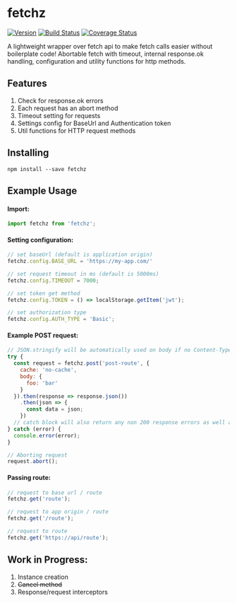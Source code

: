 # fetchz

[![Version](https://img.shields.io/npm/v/fetchz)](https://img.shields.io/npm/v/fetchz)
[![Build Status](https://travis-ci.org/patriotcodes/fetchz.svg?branch=master)](https://travis-ci.org/patriotcodes/fetchz) 
[![Coverage Status](https://coveralls.io/repos/github/PatriotCodes/fetchz/badge.svg?branch=master)](https://coveralls.io/github/PatriotCodes/fetchz?branch=master)

A lightweight wrapper over fetch api to make fetch calls easier without boilerplate code! 
Abortable fetch with timeout, internal response.ok handling, configuration and utility functions for http methods.

## Features

1. Check for response.ok errors
2. Each request has an abort method
3. Timeout setting for requests
4. Settings config for BaseUrl and Authentication token
5. Util functions for HTTP request methods

## Installing

```npm
npm install --save fetchz
```

## Example Usage

#### Import:
```js
import fetchz from 'fetchz';
```

#### Setting configuration:
```js
// set baseUrl (default is application origin)
fetchz.config.BASE_URL = 'https://my-app.com/'

// set request timeout in ms (default is 5000ms)
fetchz.config.TIMEOUT = 7000;

// set token get method
fetchz.config.TOKEN = () => localStorage.getItem('jwt');

// set authorization type
fetchz.config.AUTH_TYPE = 'Basic';
```

#### Example POST request:
```js
// JSON.stringify will be automatically used on body if no Content-Type header is specified
try {
  const request = fetchz.post('post-route', {
    cache: 'no-cache',
    body: {
      foo: 'bar'
    }
  }).then(response => response.json())
    .then(json => {
      const data = json;
    })
  // catch block will also return any non 200 response errors as well as timeout errors
} catch (error) {
  console.error(error);
}

// Aborting request
request.abort();
```

#### Passing route:
```js
// request to base url / route
fetchz.get('route');

// request to app origin / route
fetchz.get('/route');

// request to route
fetchz.get('https://api/route');
```

## Work in Progress:

1. Instance creation
2. ~~Cancel method~~
3. Response/request interceptors
